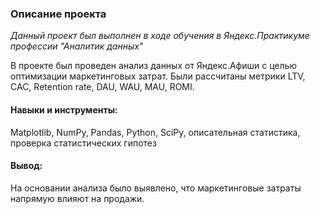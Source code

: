 ### Описание проекта

*Данный проект был выполнен в ходе обучения в Яндекс.Практикуме профессии "Аналитик данных"*

В проекте был проведен анализ данных от Яндекс.Афиши с целью оптимизации маркетинговых затрат. Были рассчитаны метрики LTV, CAC, Retention rate, DAU, WAU, MAU, ROMI. 

#### Навыки и инструменты:
Matplotlib, NumPy, Pandas, Python, SciPy, описательная статистика, проверка статистических гипотез

#### Вывод:
На основании анализа было выявлено, что маркетинговые затраты напрямую влияют на продажи.
